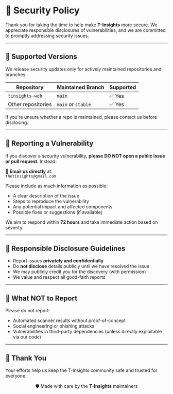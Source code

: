 # 🔐 Security Policy

Thank you for taking the time to help make **T-Insights** more secure. We appreciate responsible disclosures of vulnerabilities, and we are committed to promptly addressing security issues.

---

## 📅 Supported Versions

We release security updates only for actively maintained repositories and branches.

| Repository         | Maintained Branch  | Supported |
| ------------------ | ------------------ | --------- |
| `tinsights-web`    | `main`             | ✅ Yes    |
| Other repositories | `main` or `stable` | ✅ Yes    |

If you're unsure whether a repo is maintained, please contact us before disclosing.

---

## 📣 Reporting a Vulnerability

If you discover a security vulnerability, **please DO NOT open a public issue or pull request**. Instead:

📧 **Email us directly** at:  
`thetinsights@gmail.com`

Please include as much information as possible:

- A clear description of the issue
- Steps to reproduce the vulnerability
- Any potential impact and affected components
- Possible fixes or suggestions (if available)

We aim to respond within **72 hours** and take immediate action based on severity.

---

## 🧪 Responsible Disclosure Guidelines

- Report issues **privately and confidentially**
- Do **not disclose** details publicly until we have resolved the issue
- We may publicly credit you for the discovery (with permission)
- We value and respect all good-faith reports

---

## 🚫 What NOT to Report

Please do not report:

- Automated scanner results without proof-of-concept
- Social engineering or phishing attacks
- Vulnerabilities in third-party dependencies (unless directly exploitable via our code)

---

## 🤝 Thank You

Your efforts help us keep the T-Insights community safe and trusted for everyone.

<p align="center">
  🛡️ Made with care by the <strong>T-Insights</strong> maintainers
</p>
